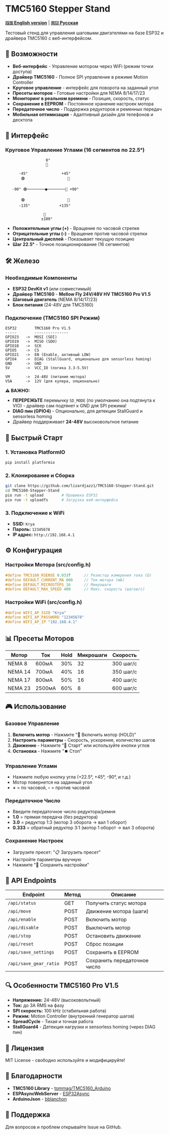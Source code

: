 # TMC5160 Stepper Stand

**[🇬🇧 English version](README.md)** | **[🇷🇺 Русская](README_RU.md)**

Тестовый стенд для управления шаговыми двигателями на базе ESP32 и драйвера TMC5160 с веб-интерфейсом.

## 🎯 Возможности

- **Веб-интерфейс** - Управление мотором через WiFi (режим точки доступа)
- **Драйвер TMC5160** - Полное SPI управление в режиме Motion Controller
- **Круговое управление** - интерфейс для поворота на заданный угол
- **Пресеты моторов** - Готовые настройки для NEMA 8/14/17/23
- **Мониторинг в реальном времени** - Позиция, скорость, статус
- **Сохранение в EEPROM** - Постоянное хранение настроек мотора
- **Передаточное число** - Поддержка редукторов и ременных передач
- **Мобильная оптимизация** - Адаптивный дизайн для телефонов и десктопа

## 📱 Интерфейс

### Круговое Управление Углами (16 сегментов по 22.5°)
```
                  0°
                  🔵
                  
      -45°               +45°
       🟣                   🔵
         
   -90° 🟣────────●────────🔵 +90°
         
       🟣                   🔵
      -135°             +135°
      
                 🔵
                ±180°
```

- **Положительные углы (+)** - Вращение по часовой стрелке
- **Отрицательные углы (-)** - Вращение против часовой стрелки
- **Центральный дисплей** - Показывает текущую позицию
- **Шаг 22.5°** - Точное позиционирование (16 сегментов)

## 🛠️ Железо

### Необходимые Компоненты
- **ESP32 DevKit v1** (или совместимый)
- **Драйвер TMC5160** - **Mellow Fly 24V/48V HV TMC5160 Pro V1.5**
- **Шаговый двигатель** (NEMA 8/14/17/23)
- **Блок питания** (24-48V для TMC5160)

### Подключение (TMC5160 SPI Режим)
```
ESP32        TMC5160 Pro V1.5
-----        ---------------
GPIO23   ->  MOSI (SDI)
GPIO19   ->  MISO (SDO)
GPIO18   ->  SCK
GPIO5    ->  CS
GPIO21   ->  EN (Enable, активный LOW)
GPIO4    ->  DIAG (StallGuard, опционально для sensorless homing)
GND      ->  GND
5V       ->  VCC_IO (логика 3.3-5.5V)

VM       ->  24-48V (питание мотора)
VSA      ->  12V (для кулера, опционально)
```

**⚠️ ВАЖНО:** 
- **ПЕРЕРЕЖЬТЕ** перемычку `SD_MODE` (по умолчанию она подтянута к VIO) - драйвер сам подтянет к GND для SPI режима!
- **DIAG пин (GPIO4)** - Опционально, для детекции StallGuard и sensorless homing
- Драйвер поддерживает **24-48V** высоковольтное питание

## 🚀 Быстрый Старт

### 1. Установка PlatformIO
```bash
pip install platformio
```

### 2. Клонирование и Сборка
```bash
git clone https://github.com/lizardjazz1/TMC5160-Stepper-Stand.git
cd TMC5160-Stepper-Stand
pio run -t upload        # Прошивка ESP32
pio run -t uploadfs      # Загрузка веб-интерфейса
```

### 3. Подключение к WiFi
- **SSID:** `Krya`
- **Пароль:** `12345678`
- **IP адрес:** `http://192.168.4.1`

## ⚙️ Конфигурация

### Настройки Мотора (src/config.h)
```cpp
#define TMC5160_RSENSE 0.033f      // Резистор измерения тока (Ω)
#define DEFAULT_CURRENT_MA 800     // Ток мотора (мА)
#define DEFAULT_MICROSTEPS 16      // Микрошаги
#define DEFAULT_MAX_SPEED 400      // Макс. скорость (шагов/с)
```

### Настройки WiFi (src/config.h)
```cpp
#define WIFI_AP_SSID "Krya"
#define WIFI_AP_PASSWORD "12345678"
#define WIFI_AP_IP "192.168.4.1"
```

## 📊 Пресеты Моторов

| Мотор | Ток | Hold | Микрошаги | Скорость |
|-------|-----|------|-----------|----------|
| NEMA 8 | 600мА | 30% | 32 | 300 шаг/с |
| NEMA 14 | 700мА | 40% | 16 | 350 шаг/с |
| NEMA 17 | 800мА | 50% | 16 | 400 шаг/с |
| NEMA 23 | 2500мА | 60% | 8 | 600 шаг/с |

## 🎮 Использование

### Базовое Управление
1. **Включить мотор** - Нажмите "🔋 Включить мотор (HOLD)"
2. **Настроить параметры** - Скорость, ускорение, количество шагов
3. **Движение** - Нажмите "🚀 Старт" или используйте кнопки углов
4. **Остановка** - Нажмите "⏹️ Стоп"

### Управление Углами
- Нажмите любую кнопку угла (+22.5°, +45°, -90°, и т.д.)
- Мотор повернется на заданный угол
- **+** = по часовой, **-** = против часовой

### Передаточное Число
- Введите передаточное число редуктора/ремня
- **1.0** = прямая передача (без редуктора)
- **3.0** = редуктор 1:3 (мотор 3 оборота → вал 1 оборот)
- **0.333** = обратный редуктор 3:1 (мотор 1 оборот → вал 3 оборота)

### Сохранение Настроек
- Загрузите пресет: "📋 Загрузить пресет"
- Настройте параметры вручную
- Нажмите "💾 Сохранить настройки"

## 🔧 API Endpoints

| Endpoint | Метод | Описание |
|----------|-------|----------|
| `/api/status` | GET | Получить статус мотора |
| `/api/move` | POST | Движение мотора (шаги) |
| `/api/enable` | POST | Включить мотор |
| `/api/disable` | POST | Выключить мотор |
| `/api/stop` | POST | Остановить движение |
| `/api/reset` | POST | Сброс позиции |
| `/api/save_settings` | POST | Сохранить в EEPROM |
| `/api/save_gear_ratio` | POST | Сохранить передаточное число |

## 🔍 Особенности TMC5160 Pro V1.5

- **Напряжение:** 24-48V (высоковольтный)
- **Ток:** до 3A RMS на фазу
- **SPI скорость:** 100 kHz (стабильная работа)
- **Режим:** Motion Controller (внутренний генератор шагов)
- **SpreadCycle** - Тихая и точная работа
- **StallGuard4** - Детекция нагрузки и sensorless homing (через DIAG пин)

## 📝 Лицензия

MIT License - свободно используйте и модифицируйте!

## 🙏 Благодарности

- **TMC5160 Library** - [tommag/TMC5160_Arduino](https://github.com/tommag/TMC5160_Arduino)
- **ESPAsyncWebServer** - [ESP32Async](https://github.com/ESP32Async/ESPAsyncWebServer)
- **ArduinoJson** - [bblanchon](https://github.com/bblanchon/ArduinoJson)

## 📧 Поддержка

Для вопросов и проблем открывайте Issue на GitHub.


